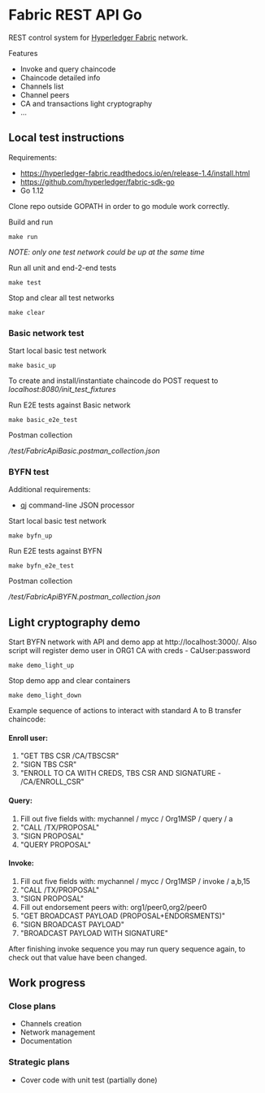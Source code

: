 # Fabric REST API Go

REST control system for [Hyperledger Fabric](https://www.hyperledger.org/projects/fabric) network.

Features
* Invoke and query chaincode
* Chaincode detailed info
* Channels list
* Channel peers
* CA and transactions light cryptography
* ...

## Local test instructions

Requirements:
* https://hyperledger-fabric.readthedocs.io/en/release-1.4/install.html
* https://github.com/hyperledger/fabric-sdk-go
* Go 1.12 

Clone repo outside GOPATH in order to go module work correctly.

Build and run
```
make run
```

*NOTE: only one test network could be up at the same time*

Run all unit and end-2-end tests

```
make test
```

Stop and clear all test networks
```
make clear
```

### Basic network test

Start local basic test network
```
make basic_up
```

To create and install/instantiate chaincode do POST request to 
*localhost:8080/init_test_fixtures*
 
Run E2E tests against Basic network
```
make basic_e2e_test
```

Postman collection

*/test/FabricApiBasic.postman_collection.json* 


### BYFN test

Additional requirements:
* [qj](https://stedolan.github.io/jq/) command-line JSON processor

Start local basic test network
```
make byfn_up
```

Run E2E tests against BYFN
```
make byfn_e2e_test
```

Postman collection

*/test/FabricApiBYFN.postman_collection.json*

## Light cryptography demo

Start BYFN network with API and demo app at http://localhost:3000/.
Also script will register demo user in ORG1 CA with creds - CaUser:password

```
make demo_light_up
```

Stop demo app and clear containers

```
make demo_light_down
```


Example sequence of actions to interact with standard A to B transfer chaincode:

#### Enroll user:

1) "GET TBS CSR /CA/TBSCSR"
2) "SIGN TBS CSR"
3) "ENROLL TO CA WITH CREDS, TBS CSR AND SIGNATURE - /CA/ENROLL_CSR"

#### Query:

1) Fill out five fields with: mychannel / mycc / Org1MSP / query / a
2) "CALL /TX/PROPOSAL"
3) "SIGN PROPOSAL"
4) "QUERY PROPOSAL"

#### Invoke:

1) Fill out five fields with: mychannel / mycc / Org1MSP / invoke / a,b,15
2) "CALL /TX/PROPOSAL"
3) "SIGN PROPOSAL"
4) Fill out endorsement peers with: org1/peer0,org2/peer0
5) "GET BROADCAST PAYLOAD (PROPOSAL+ENDORSMENTS)"
6) "SIGN BROADCAST PAYLOAD"
7) "BROADCAST PAYLOAD WITH SIGNATURE"

After finishing invoke sequence you may run query sequence again, to check out that value have been changed.


## Work progress 

### Close plans

* Channels creation
* Network management 
* Documentation 

### Strategic plans

* Cover code with unit test (partially done)

